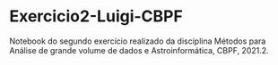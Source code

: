 # Exercicio2-Luigi-CBPF
Notebook do segundo exercício realizado da disciplina Métodos para Análise de grande volume de dados e Astroinformática, CBPF, 2021.2.
